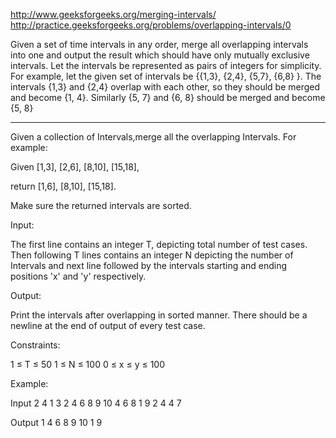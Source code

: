 http://www.geeksforgeeks.org/merging-intervals/
http://practice.geeksforgeeks.org/problems/overlapping-intervals/0

Given a set of time intervals in any order, merge all overlapping intervals into one and output the result which should have only mutually exclusive intervals. Let the intervals be represented as pairs of integers for simplicity. 
For example, let the given set of intervals be {{1,3}, {2,4}, {5,7}, {6,8} }. The intervals {1,3} and {2,4} overlap with each other, so they should be merged and become {1, 4}. Similarly {5, 7} and {6, 8} should be merged and become {5, 8}

-----

Given a collection of Intervals,merge all the overlapping Intervals.
For example:

Given [1,3], [2,6], [8,10], [15,18],

return [1,6], [8,10], [15,18].

Make sure the returned intervals are sorted.

Input:

The first line contains an integer T, depicting total number of test cases. 
Then following T lines contains an integer N depicting the number of Intervals and next line followed by the intervals starting and ending positions 'x' and 'y' respectively.


Output:

Print the intervals after overlapping in sorted manner.  There should be a newline at the end of output of every test case.

Constraints:

1 ≤ T ≤ 50
1 ≤ N ≤ 100
0 ≤ x ≤ y ≤ 100


Example:

Input
2
4
1 3 2 4 6 8 9 10
4
6 8 1 9 2 4 4 7

Output
1 4 6 8 9 10
1 9